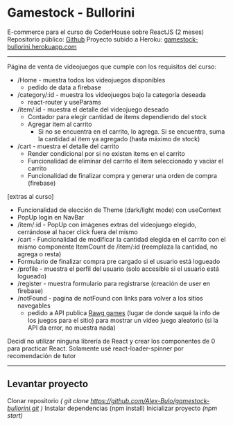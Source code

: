 # Gamestock - Bullorini
E-commerce para el curso de CoderHouse sobre ReactJS (2 meses)
Repositorio público: [Github](https://github.com/Alex-Bulo/gamestock-bullorini)
Proyecto subido a Heroku: [gamestock-bullorini.herokuapp.com](http://gamestock-bullorini.herokuapp.com/)
***

Página de venta de videojuegos que cumple con los requisitos del curso:
 - /Home - muestra todos los videojuegos disponibles 
	 - pedido de data a firebase
 - /category/:id - muestra los videojuegos bajo la categoría deseada
	 - react-router y useParams
 - /item/:id - muestra el detalle del videojuego deseado
	 - Contador para elegir cantidad de items dependiendo del stock
	 - Agregar item al carrito 
		 - Si no se encuentra en el carrito, lo agrega. Si se encuentra, suma la cantidad al item ya agregado (hasta máximo de stock)
- /cart - muestra el detalle del carrito
	 - Render condicional por si no existen items en el carrito
	 - Funcionalidad de eliminar del carrito el item seleccionado y vaciar el carrito
	 - Funcionalidad de finalizar compra y generar una orden de compra (firebase)

[extras al curso]
- Funcionalidad de elección de Theme (dark/light mode) con useContext
- PopUp login en NavBar
- /item/:id - PopUp con imágenes extras del videojuego elegido, cerrándose al hacer click fuera del mismo
- /cart - Funcionalidad de modificar la cantidad elegida en el carrito con el mismo componente ItemCount de /item/:id (reemplaza la cantidad, no agrega o resta)
 - Formulario de finalizar compra pre cargado si el usuario está logueado
- /profile - muestra el perfil del usuario (solo accesible si el usuario está logueado)
- /register - muestra formulario para registrarse (creación de user en firebase)
- /notFound - pagina de notFound con links para volver a los sitios navegables
	- pedido a API publica [Rawg games](https://rawg.io/apidocs) (lugar de donde saqué la info de los juegos para el sitio) para mostrar un video juego aleatorio (si la API da error, no muestra nada)

Decidí no utilizar ninguna librería de React y crear los componentes de 0 para practicar React. Solamente usé react-loader-spinner por recomendación de tutor
***

## Levantar proyecto

Clonar repositorio *( git clone https://github.com/Alex-Bulo/gamestock-bullorini.git )*
Instalar dependencias (npm install)
Inicializar proyecto *(npm start)*

